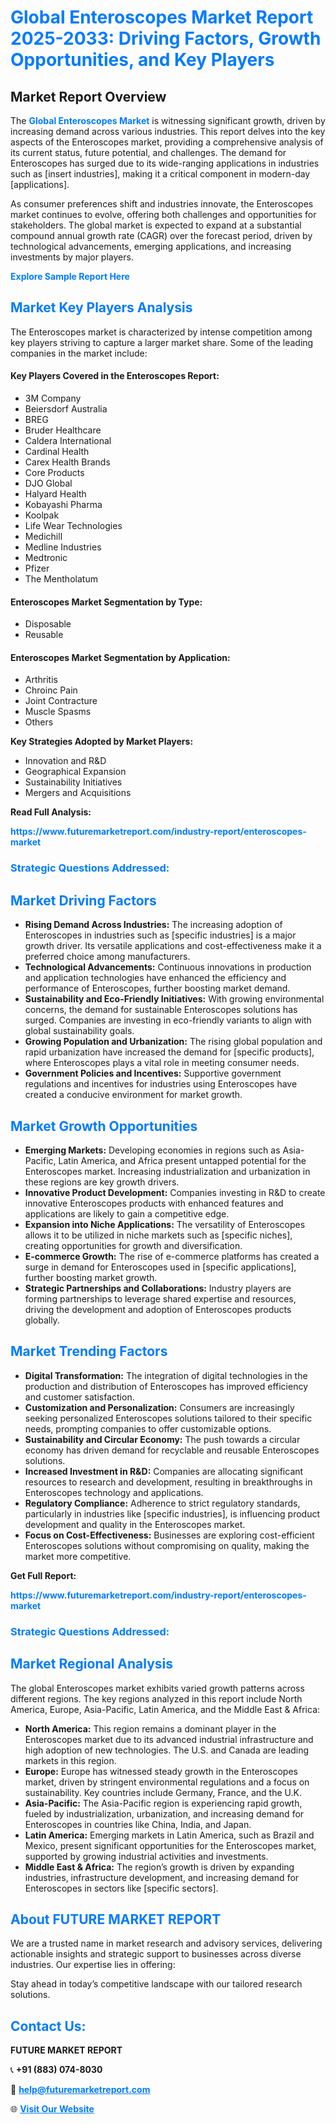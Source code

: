 <h1 style="color: #007BFF;">Global Enteroscopes Market Report 2025-2033: Driving Factors, Growth Opportunities, and Key Players</h1>

<section id="overview">
<h2>Market Report Overview</h2>
<p>The <a href="https://www.futuremarketreport.com/industry-report/enteroscopes-market" style="color: #007BFF; text-decoration: none;"><strong>Global Enteroscopes Market</strong></a> is witnessing significant growth, driven by increasing demand across various industries. This report delves into the key aspects of the Enteroscopes market, providing a comprehensive analysis of its current status, future potential, and challenges. The demand for Enteroscopes has surged due to its wide-ranging applications in industries such as [insert industries], making it a critical component in modern-day [applications].</p>
<p>As consumer preferences shift and industries innovate, the Enteroscopes market continues to evolve, offering both challenges and opportunities for stakeholders. The global market is expected to expand at a substantial compound annual growth rate (CAGR) over the forecast period, driven by technological advancements, emerging applications, and increasing investments by major players.</p>
</section>

<section id="overview">
<p><a href="https://www.futuremarketreport.com/request-sample/reportId=36101" style="color: #007BFF; text-decoration: none;"><strong>Explore Sample Report Here</strong></a></p>
</section>

<section id="key-players">
<h2 style="color: #007BFF;">Market Key Players Analysis</h2>
<p>The Enteroscopes market is characterized by intense competition among key players striving to capture a larger market share. Some of the leading companies in the market include:</p>
<h4>Key Players Covered in the Enteroscopes Report:</h4>
<ul><li>3M Company</li><li>Beiersdorf Australia</li><li>BREG</li><li>Bruder Healthcare</li><li>Caldera International</li><li>Cardinal Health</li><li>Carex Health Brands</li><li>Core Products</li><li>DJO Global</li><li>Halyard Health</li><li>Kobayashi Pharma</li><li>Koolpak</li><li>Life Wear Technologies</li><li>Medichill</li><li>Medline Industries</li><li>Medtronic</li><li>Pfizer</li><li>The Mentholatum</li></ul>
<h4>Enteroscopes Market Segmentation by Type:</h4>
<ul><li>Disposable</li><li>Reusable</li></ul>

<h4>Enteroscopes Market Segmentation by Application:</h4>
<ul><li>Arthritis</li><li>Chroinc Pain</li><li>Joint Contracture</li><li>Muscle Spasms</li><li>Others</li></ul>
<p><strong>Key Strategies Adopted by Market Players:</strong></p>
<ul>
<li>Innovation and R&D</li>
<li>Geographical Expansion</li>
<li>Sustainability Initiatives</li>
<li>Mergers and Acquisitions</li>
</ul>
</section>

<section>
<p><strong>Read Full Analysis: </strong></p><a href="https://www.futuremarketreport.com/industry-report/enteroscopes-market" style="color: #007BFF; text-decoration: none;"><strong>https://www.futuremarketreport.com/industry-report/enteroscopes-market</strong></a>
<h3 style="color: #007BFF;">Strategic Questions Addressed:</h3>
</section>

<section id="driving-factors">
<h2 style="color: #007BFF;">Market Driving Factors</h2>
<ul>
<li><strong>Rising Demand Across Industries:</strong> The increasing adoption of Enteroscopes in industries such as [specific industries] is a major growth driver. Its versatile applications and cost-effectiveness make it a preferred choice among manufacturers.</li>
<li><strong>Technological Advancements:</strong> Continuous innovations in production and application technologies have enhanced the efficiency and performance of Enteroscopes, further boosting market demand.</li>
<li><strong>Sustainability and Eco-Friendly Initiatives:</strong> With growing environmental concerns, the demand for sustainable Enteroscopes solutions has surged. Companies are investing in eco-friendly variants to align with global sustainability goals.</li>
<li><strong>Growing Population and Urbanization:</strong> The rising global population and rapid urbanization have increased the demand for [specific products], where Enteroscopes plays a vital role in meeting consumer needs.</li>
<li><strong>Government Policies and Incentives:</strong> Supportive government regulations and incentives for industries using Enteroscopes have created a conducive environment for market growth.</li>
</ul>
</section>

<section id="growth-opportunities">
<h2 style="color: #007BFF;">Market Growth Opportunities</h2>
<ul>
<li><strong>Emerging Markets:</strong> Developing economies in regions such as Asia-Pacific, Latin America, and Africa present untapped potential for the Enteroscopes market. Increasing industrialization and urbanization in these regions are key growth drivers.</li>
<li><strong>Innovative Product Development:</strong> Companies investing in R&D to create innovative Enteroscopes products with enhanced features and applications are likely to gain a competitive edge.</li>
<li><strong>Expansion into Niche Applications:</strong> The versatility of Enteroscopes allows it to be utilized in niche markets such as [specific niches], creating opportunities for growth and diversification.</li>
<li><strong>E-commerce Growth:</strong> The rise of e-commerce platforms has created a surge in demand for Enteroscopes used in [specific applications], further boosting market growth.</li>
<li><strong>Strategic Partnerships and Collaborations:</strong> Industry players are forming partnerships to leverage shared expertise and resources, driving the development and adoption of Enteroscopes products globally.</li>
</ul>
</section>

<section id="trending-factors">
<h2 style="color: #007BFF;">Market Trending Factors</h2>
<ul>
<li><strong>Digital Transformation:</strong> The integration of digital technologies in the production and distribution of Enteroscopes has improved efficiency and customer satisfaction.</li>
<li><strong>Customization and Personalization:</strong> Consumers are increasingly seeking personalized Enteroscopes solutions tailored to their specific needs, prompting companies to offer customizable options.</li>
<li><strong>Sustainability and Circular Economy:</strong> The push towards a circular economy has driven demand for recyclable and reusable Enteroscopes solutions.</li>
<li><strong>Increased Investment in R&D:</strong> Companies are allocating significant resources to research and development, resulting in breakthroughs in Enteroscopes technology and applications.</li>
<li><strong>Regulatory Compliance:</strong> Adherence to strict regulatory standards, particularly in industries like [specific industries], is influencing product development and quality in the Enteroscopes market.</li>
<li><strong>Focus on Cost-Effectiveness:</strong> Businesses are exploring cost-efficient Enteroscopes solutions without compromising on quality, making the market more competitive.</li>
</ul>
</section>

<section>
<p><strong>Get Full Report: </strong></p><a href="https://www.futuremarketreport.com/industry-report/enteroscopes-market" style="color: #007BFF; text-decoration: none;"><strong>https://www.futuremarketreport.com/industry-report/enteroscopes-market</strong></a>
<h3 style="color: #007BFF;">Strategic Questions Addressed:</h3>
</section>


<section id="regional-analysis">
<h2 style="color: #007BFF;">Market Regional Analysis</h2>
<p>The global Enteroscopes market exhibits varied growth patterns across different regions. The key regions analyzed in this report include North America, Europe, Asia-Pacific, Latin America, and the Middle East & Africa:</p>
<ul>
<li><strong>North America:</strong> This region remains a dominant player in the Enteroscopes market due to its advanced industrial infrastructure and high adoption of new technologies. The U.S. and Canada are leading markets in this region.</li>
<li><strong>Europe:</strong> Europe has witnessed steady growth in the Enteroscopes market, driven by stringent environmental regulations and a focus on sustainability. Key countries include Germany, France, and the U.K.</li>
<li><strong>Asia-Pacific:</strong> The Asia-Pacific region is experiencing rapid growth, fueled by industrialization, urbanization, and increasing demand for Enteroscopes in countries like China, India, and Japan.</li>
<li><strong>Latin America:</strong> Emerging markets in Latin America, such as Brazil and Mexico, present significant opportunities for the Enteroscopes market, supported by growing industrial activities and investments.</li>
<li><strong>Middle East & Africa:</strong> The region’s growth is driven by expanding industries, infrastructure development, and increasing demand for Enteroscopes in sectors like [specific sectors].</li>
</ul>
</section>

<footer>
<h2 style="color: #007BFF;">About FUTURE MARKET REPORT</h2>
<p>We are a trusted name in market research and advisory services, delivering actionable insights and strategic support to businesses across diverse industries. Our expertise lies in offering:</p>

<p>Stay ahead in today’s competitive landscape with our tailored research solutions.</p>

<h2 style="color: #007BFF;">Contact Us:</h2>
<p><strong>FUTURE MARKET REPORT</strong></p>
<p>📞 <strong>+91 (883) 074-8030</strong></p>
<p>📧 <strong><a href="mailto:help@futuremarketreport.com" style="color: #007BFF;">help@futuremarketreport.com</a></strong></p>
<p>🌐 <strong><a href="https://www.futuremarketreport.com/" style="color: #007BFF;">Visit Our Website</a></strong></p>
</footer>